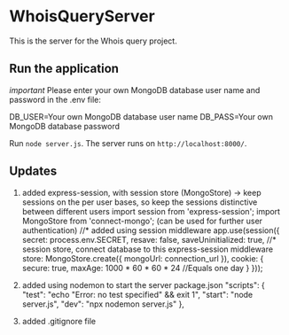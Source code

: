 # WhoisQueryServer

This is the server for the Whois query project.

## Run the application
 
*important* Please enter your own MongoDB database user name and password in the .env file:

DB_USER=Your own MongoDB database user name
DB_PASS=Your own MongoDB database password

Run `node server.js`. 
The server runs on `http://localhost:8000/`. 

## Updates

1. added express-session, with session store (MongoStore)
    -> keep sessions on the per user bases, so keep the sessions distinctive between different users 
    import session from 'express-session';
    import MongoStore from 'connect-mongo'; (can be used for further user authentication)
    //* added using session middleware
    app.use(session({
        secret: process.env.SECRET,
        resave: false,
        saveUninitialized: true,
        //* session store, connect database to this express-session middleware
        store: MongoStore.create({
            mongoUrl: connection_url
        }),
        cookie: {
            secure: true,
            maxAge: 1000 * 60 * 60 * 24 //Equals one day
        }
    }));

2. added using nodemon to start the server
   package.json
    "scripts": {
    "test": "echo \"Error: no test specified\" && exit 1",
    "start": "node server.js",
    "dev": "npx nodemon server.js"
    },

3. added .gitignore file 
